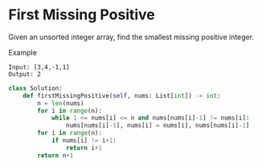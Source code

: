 # First Missing Positive

Given an unsorted integer array, find the smallest missing positive integer.

Example

```
Input: [3,4,-1,1]
Output: 2
```

```python
class Solution:
    def firstMissingPositive(self, nums: List[int]) -> int:
        n = len(nums)
        for i in range(n):
            while 1 <= nums[i] <= n and nums[nums[i]-1] != nums[i]:
                nums[nums[i]-1], nums[i] = nums[i], nums[nums[i]-1]
        for i in range(n):
            if nums[i] != i+1:
                return i+1
        return n+1
```
